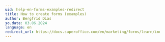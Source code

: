 ```yaml
---
uid: help-en-forms-examples-redirect
title: How to create forms (examples)
author: Bergfrid Dias
so.date: 03.06.2024
language: en
redirect_url: https://docs.superoffice.com/en/marketing/forms/learn/index.html#ex
---
```

